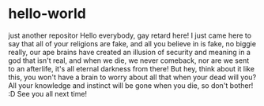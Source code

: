 # hello-world
just another repositor
Hello everybody, gay retard here! I just came here to say that all of your religions are fake, and all you believe in is fake, no biggie really, our ape brains have created an illusion of security and meaning in a god that isn't real, and when we die, we never comeback, nor are we sent to an afterlife, it's all eternal darkness from there! But hey, think about it like this, you won't have a brain to worry about all that when your dead will you? All your knowledge and instinct will be gone when you die, so don't bother! :D See you all next time!
